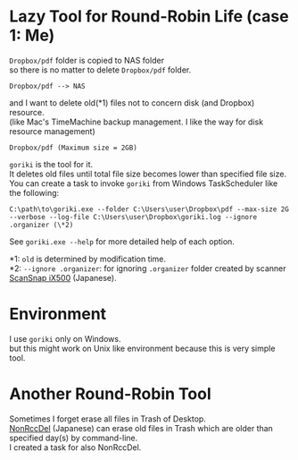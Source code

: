 
# Lazy Tool for Round-Robin Life (case 1: Me)

`Dropbox/pdf` folder is copied to NAS folder<br />
so there is no matter to delete `Dropbox/pdf` folder.

    Dropbox/pdf --> NAS

and I want to delete old(\*1) files not to concern disk (and Dropbox) resource.<br />
(like Mac's TimeMachine backup management. I like the way for disk resource management)

    Dropbox/pdf (Maximum size = 2GB)

`goriki` is the tool for it.<br />
It deletes old files until total file size becomes lower than specified file size.<br />
You can create a task to invoke `goriki` from Windows TaskScheduler like the following:

    C:\path\to\goriki.exe --folder C:\Users\user\Dropbox\pdf --max-size 2G --verbose --log-file C:\Users\user\Dropbox\goriki.log --ignore .organizer (\*2)


See `goriki.exe --help` for more detailed help of each option.


\*1: `old` is determined by modification time.<br />
\*2: `--ignore .organizer`: for ignoring `.organizer` folder created by scanner [ScanSnap iX500](http://scansnap.fujitsu.com/jp/product/ix500/) (Japanese).<br />


# Environment

I use `goriki` only on Windows.<br />
but this might work on Unix like environment because this is very simple tool.


# Another Round-Robin Tool

Sometimes I forget erase all files in Trash of Desktop.<br />
[NonRccDel](http://homepage2.nifty.com/nonnon/) (Japanese) can erase old files in Trash
which are older than specified day(s) by command-line.<br />
I created a task for also NonRccDel.

